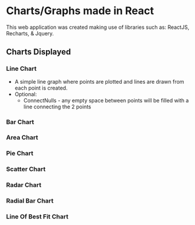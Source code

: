 # Charts/Graphs made in React
 
This web application was created making use of libraries such as: ReactJS, Recharts, & Jquery.

## Charts Displayed

### Line Chart
 - A simple line graph where points are plotted and lines are drawn from each point is created.
 - Optional:
    - ConnectNulls - any empty space between points will be filled with a line connecting the 2 points

### Bar Chart

### Area Chart

### Pie Chart

### Scatter Chart

### Radar Chart

### Radial Bar Chart

### Line Of Best Fit Chart
